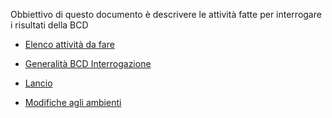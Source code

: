 Obbiettivo di questo documento è descrivere le attività fatte per interrogare i risultati della BCD



- [Elenco attività da fare](Sorgenti/DOC/TA/B£AMO/S5IRIS_I02)

- [Generalità BCD Interrogazione](Sorgenti/DOC/TA/B£AMO/S5IRIS_I03)

- [Lancio](Sorgenti/DOC/TA/B£AMO/S5IRIS_I04)

- [Modifiche agli ambienti](Sorgenti/DOC/TA/B£AMO/S5IRIS_I05)
